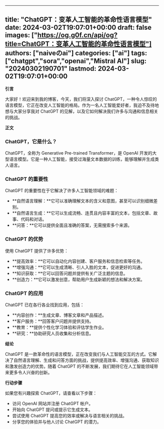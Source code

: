 
---
title: "ChatGPT：变革人工智能的革命性语言模型"
date: 2024-03-02T19:07:01+00:00
draft: false
images: ["https://og.g0f.cn/api/og?title=ChatGPT：变革人工智能的革命性语言模型"]
authors: ["naiveのai"]
categories: ["ai"]
tags: ["chatgpt","sora","openai","Mistral AI"]
slug: "20240302190701"
lastmod: 2024-03-02T19:07:01+00:00
---
**引言**

大家好！欢迎来到我的博客，今天，我们将深入探讨 ChatGPT，一种令人惊叹的语言模型，它正在改变人工智能的格局。作为一名人工智能爱好者，我迫不及待地想与大家分享我对 ChatGPT 的见解，以及它如何解决我们许多与沟通和信息相关的挑战。

**正文**

### ChatGPT，它是什么？

ChatGPT，全称为 Generative Pre-trained Transformer，是 OpenAI 开发的大型语言模型。它是一种人工智能，接受过海量文本数据的训练，能够理解并生成类人语言。

### ChatGPT 的重要性

ChatGPT 的重要性在于它解决了许多人工智能领域的难题：

* **自然语言理解：**它可以准确理解文本的含义和意图，甚至可以识别细微差别。
* **自然语言生成：**它可以生成流畅、连贯且内容丰富的文本，包括文章、故事、代码和对话。
* **问答：**它可以提供全面且准确的答案，无需搜索多个来源。

### ChatGPT 的优势

使用 ChatGPT 提供了许多优势：

* **提高效率：**它可以自动化内容创建、客户服务和信息检索等任务。
* **增强沟通：**它可以生成清晰、引人入胜的文本，促进更好的沟通。
* **知识获取：**它可以回答问题并提供有关广泛主题的信息。
* **创造力：**它可以激发创意，帮助用户生成新颖的想法和解决方案。

### ChatGPT 的应用

ChatGPT 已在各行各业找到应用，包括：

* **内容创作：**生成文章、博客文章和产品描述。
* **客户服务：**回答客户问题并提供支持。
* **教育：**提供个性化学习体验和评估学生作业。
* **研究：**协助研究人员收集和分析信息。

**结论**

ChatGPT 是一款革命性的语言模型，正在改变我们与人工智能交互的方式。它解决了自然语言理解、生成和问答方面的挑战，提供提高效率、增强沟通、获取知识和激发创造力的优势。随着 ChatGPT 的不断发展，我们期待它在人工智能领域带来更多令人兴奋的创新。

**行动步骤**

如果您有兴趣探索 ChatGPT，请查看以下步骤：

* 访问 OpenAI 网站并注册 ChatGPT 帐户。
* 开始向 ChatGPT 提问或提示它生成文本。
* 尝试使用 ChatGPT 提高您的效率或解决与语言相关的挑战。
* 分享您的体验并与他人讨论 ChatGPT 的潜力。